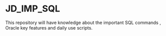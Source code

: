 # JD_IMP_SQL
This repository will have knowledge about the important SQL commands , Oracle key features and daily use scripts.